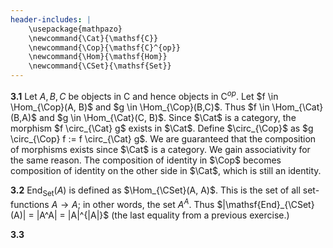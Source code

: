 ```yaml
---
header-includes: |
	\usepackage{mathpazo}
	\newcommand{\Cat}{\mathsf{C}}
	\newcommand{\Cop}{\mathsf{C}^{op}}
	\newcommand{\Hom}{\mathsf{Hom}}
	\newcommand{\CSet}{\mathsf{Set}}
---
```

**3.1**
Let $A, B, C$ be objects in $\mathsf{C}$ and hence objects in $\mathsf{C}^{op}$. Let $f \in \Hom_{\Cop}(A, B)$ and $g \in \Hom_{\Cop}(B,C)$. Thus $f \in \Hom_{\Cat}(B,A)$ and $g \in \Hom_{\Cat}(C, B)$. Since $\Cat$ is a category, the morphism $f \circ_{\Cat} g$ exists in $\Cat$. Define $\circ_{\Cop}$ as $g \circ_{\Cop} f := f \circ_{\Cat} g$. We are guaranteed that the composition of morphisms exists since $\Cat$ is a category. We gain associativity for the same reason. The composition of identity in $\Cop$ becomes composition of identity on the other side in $\Cat$, which is still an identity.

**3.2** $\mathsf{End}_{\mathsf{Set}}(A)$ is defined as $\Hom_{\CSet}(A, A)$. This is the set of all set-functions $A \to A$; in other words, the set $A^A$. Thus $|\mathsf{End}_{\CSet}(A)| = |A^A| = |A|^{|A|}$ (the last equality from a previous exercise.) 

**3.3**
